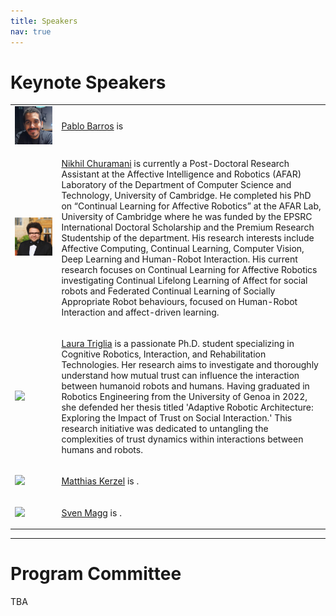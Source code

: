 ```yaml
---
title: Speakers
nav: true
---
```


# Keynote Speakers

<table>
  <tr>
    <td><img src="/images/pablo.jpg"/></td>
    <td><p><a href="#/">Pablo Barros</a> is</p></td>
  </tr>
  <tr>
    <td><img src="/images/nikhil.jpg"/></td>
    <td><p><a href="https://www.cl.cam.ac.uk/~nc528/">Nikhil Churamani</a> is currently a Post-Doctoral Research Assistant at the Affective Intelligence and Robotics (AFAR) Laboratory of the Department of Computer Science and Technology, University of Cambridge. He completed his PhD on “Continual Learning for Affective Robotics” at the AFAR Lab, University of Cambridge where he was funded by the EPSRC International Doctoral Scholarship and the Premium Research Studentship of the department. His research interests include Affective Computing, Continual Learning, Computer Vision, Deep Learning and Human-Robot Interaction. His current research focuses on Continual Learning for Affective Robotics investigating Continual Lifelong Learning of Affect for social robots and Federated Continual Learning of Socially Appropriate Robot behaviours, focused on Human-Robot Interaction and affect-driven learning.</p></td>
  </tr>

  <tr>
    <td><img src="/images/laura.jpg"/></td>
    <td><p><a href="#/">Laura Triglia</a> is a passionate Ph.D. student specializing in Cognitive Robotics, Interaction, and Rehabilitation Technologies. Her research aims to investigate and thoroughly understand how mutual trust can influence the interaction between humanoid robots and humans. Having graduated in Robotics Engineering from the University of Genoa in 2022, she defended her thesis titled 'Adaptive Robotic Architecture: Exploring the Impact of Trust on Social Interaction.' This research initiative was dedicated to untangling the complexities of trust dynamics within interactions between humans and robots.</p></td>
  </tr>

  <tr>
    <td><img src="/images/matthias.jpg"/></td>
    <td><p><a href="#/">Matthias Kerzel</a> is .</p></td>
  </tr>

  <tr>
    <td><img src="/images/sven.jpg"/></td>
    <td><p><a href="#/">Sven Magg</a> is .</p></td>
  </tr>
</table>

--------------------------------------

# Program Committee

TBA
